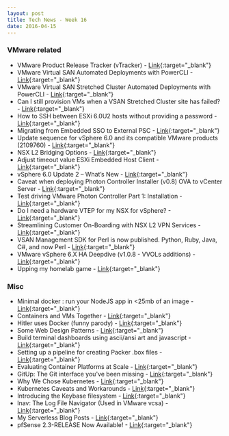 ```yaml
---
layout: post
title: Tech News - Week 16
date: 2016-04-15
---
```


### VMware related

* VMware Product Release Tracker (vTracker) -
  [Link](http://www.virten.net/vmware/product-release-tracker/){:target="_blank"}
* VMware Virtual SAN Automated Deployments with PowerCLI -
  [Link](http://www.punchingclouds.com/2016/03/24/vmware-virtual-san-automated-deployments-powercli/){:target="_blank"}
* VMware Virtual SAN Stretched Cluster Automated Deployments with PowerCLI -
  [Link](http://www.punchingclouds.com/2016/04/06/vmware-virtual-san-stretched-cluster-automated-deployments-powercli/){:target="_blank"}
* Can I still provision VMs when a VSAN Stretched Cluster site has failed? -
  [Link](http://www.yellow-bricks.com/2016/04/13/can-still-provision-vms-vsan-stretched-cluster-site-failed/){:target="_blank"}
* How to SSH between ESXi 6.0U2 hosts without providing a password -
  [Link](http://cormachogan.com/2016/04/13/ssh-esxi-hosts-without-providing-password/){:target="_blank"}
* Migrating from Embedded SSO to External PSC -
  [Link](https://haveyoutriedreinstalling.com/2016/04/10/migrating-from-embedded-sso-to-external-psc/){:target="_blank"}
* Update sequence for vSphere 6.0 and its compatible VMware products (2109760) -
  [Link](https://kb.vmware.com/kb/2109760){:target="_blank"}
* NSX L2 Bridging Options -
  [Link](https://fojta.wordpress.com/2016/04/12/nsx-l2-bridging-options/){:target="_blank"}
* Adjust timeout value ESXi Embedded Host Client -
  [Link](http://frankdenneman.nl/2016/04/12/adjust-timeout-value-esxi-embedded-host-client/){:target="_blank"}
* vSphere 6.0 Update 2 – What’s New -
  [Link](http://blogs.vmware.com/vsphere/2016/04/vsphere-6-0-update-2-whats-new.html){:target="_blank"}
* Caveat when deploying Photon Controller Installer (v0.8) OVA to vCenter Server -
  [Link](http://www.virtuallyghetto.com/2016/04/caveat-when-deploying-photon-controller-installer-v0-8-ova-to-vcenter-server.html){:target="_blank"}
* Test driving VMware Photon Controller Part 1: Installation -
  [Link](http://www.virtuallyghetto.com/2016/04/test-driving-vmware-photon-controller-part-1-installation.html){:target="_blank"}
* Do I need a hardware VTEP for my NSX for vSphere? -
  [Link](https://telecomoccasionally.wordpress.com/2016/04/14/do-i-need-a-hardware-vtep-for-my-nsx-for-vsphere/){:target="_blank"}
* Streamlining Customer On-Boarding with NSX L2 VPN Services -
  [Link](http://www.vmware.com/files/pdf/vcloud-air/VMware-Customer-Onboarding-with-NSX-L2VPN-Services.pdf){:target="_blank"}
* VSAN Management SDK for Perl is now published. Python, Ruby, Java, C#, and now Perl -
  [Link](https://developercenter.vmware.com/sdks){:target="_blank"}
* VMware vSphere 6.X HA Deepdive (v1.0.8 - VVOLs additions) -
  [Link](http://ha.yellow-bricks.com){:target="_blank"}
* Upping my homelab game -
  [Link](https://virtualhobbit.com/2016/04/13/upping-my-homelab-game/){:target="_blank"}

### Misc

* Minimal docker : run your NodeJS app in <25mb of an image -
  [Link](http://odino.org/minimal-docker-run-your-nodejs-app-in-25mb-of-an-image/){:target="_blank"}
* Containers and VMs Together -
  [Link](https://blog.docker.com/2016/04/containers-and-vms-together/){:target="_blank"}
* Hitler uses Docker (funny parody) -
  [Link](https://www.youtube.com/watch?v=PivpCKEiQOQ){:target="_blank"}
* Some Web Design Patterns -
  [Link](http://codepen.io/patterns){:target="_blank"}
* Build terminal dashboards using ascii/ansi art and javascript -
  [Link](https://github.com/yaronn/blessed-contrib){:target="_blank"}
* Setting up a pipeline for creating Packer .box files -
  [Link](https://sdorsett.github.io/2015/12/22/pipeline-for-creating-packer-box-files/){:target="_blank"}
* Evaluating Container Platforms at Scale -
  [Link](https://medium.com/on-docker/evaluating-container-platforms-at-scale-5e7b44d93f2c#.xwy4cwbax){:target="_blank"}
* GitUp: The Git interface you've been missing -
  [Link](http://gitup.co/){:target="_blank"}
* Why We Chose Kubernetes -
  [Link](http://code.haleby.se/2016/02/12/why-we-chose-kubernetes/){:target="_blank"}
* Kubernetes Caveats and Workarounds -
  [Link](http://code.haleby.se/2016/03/04/kubernetes-caveats-and-workarounds/){:target="_blank"}
* Introducing the Keybase filesystem -
  [Link](https://keybase.io/docs/kbfs){:target="_blank"}
* lnav: The Log File Navigator (Used in VMware vcsa) -
  [Link](http://lnav.org/features/){:target="_blank"}
* My Serverless Blog Posts -
  [Link](https://medium.com/@PaulDJohnston/my-serverless-blog-posts-4f84ee5dced#.jevqui6jv){:target="_blank"}
* pfSense 2.3-RELEASE Now Available! -
  [Link](https://blog.pfsense.org/?p=2008){:target="_blank"}
